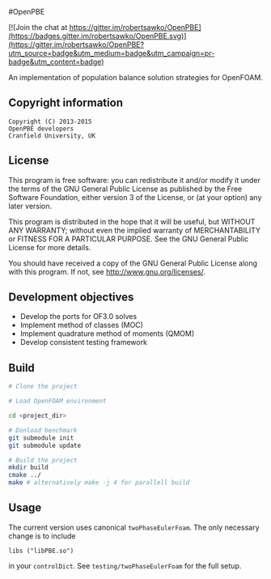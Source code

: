#OpenPBE

[![Join the chat at https://gitter.im/robertsawko/OpenPBE](https://badges.gitter.im/robertsawko/OpenPBE.svg)](https://gitter.im/robertsawko/OpenPBE?utm_source=badge&utm_medium=badge&utm_campaign=pr-badge&utm_content=badge)

An implementation of population balance solution strategies for OpenFOAM.

## Copyright information

    Copyright (C) 2013-2015
    OpenPBE developers
    Cranfield University, UK

## License
This program is free software: you can redistribute it and/or modify
it under the terms of the GNU General Public License as published by
the Free Software Foundation, either version 3 of the License, or
(at your option) any later version.

This program is distributed in the hope that it will be useful,
but WITHOUT ANY WARRANTY; without even the implied warranty of
MERCHANTABILITY or FITNESS FOR A PARTICULAR PURPOSE.  See the
GNU General Public License for more details.

You should have received a copy of the GNU General Public License
along with this program.  If not, see <http://www.gnu.org/licenses/>.

## Development objectives

 * Develop the ports for OF3.0 solves
 * Implement method of classes (MOC)
 * Implement quadrature method of moments (QMOM)
 * Develop consistent testing framework

## Build

```bash
# Clone the project

# Load OpenFOAM environment

cd <project_dir>

# Donload benchmark
git submodule init
git submodule update 

# Build the project
mkdir build
cmake ../
make # alternatively make -j 4 for parallell build
```

## Usage

The current version uses canonical `twoPhaseEulerFoam`. The only necessary
change is to include

```
libs ("libPBE.so")
``` 

in your `controlDict`. See `testing/twoPhaseEulerFoam` for the full setup.
